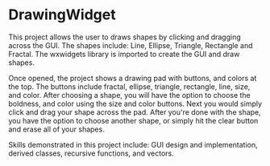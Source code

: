 # DrawingWidget
This project allows the user to draws shapes by clicking and dragging across the GUI.
The shapes include: Line, Ellipse, Triangle, Rectangle and Fractal.
The wxwidgets library is imported to create the GUI and draw shapes.

Once opened, the project shows a drawing pad with buttons, and colors at the top. The buttons include fractal, ellipse, triangle, rectangle, line, size, and color. After choosing a shape, you will have the option to choose the boldness, and color using the size and color buttons. Next you would simply click and drag your shape across the pad. After you're done with the shape, you have the option to choose another shape, or simply hit the clear button and erase all of your shapes.

Skills demonstrated in this project include: GUI design and implementation, derived classes, recursive functions, and vectors.

